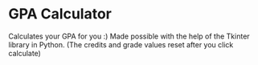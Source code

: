 # GPA Calculator

Calculates your GPA for you :)
Made possible with the help of the Tkinter library in Python.
(The credits and grade values reset after you click calculate)

